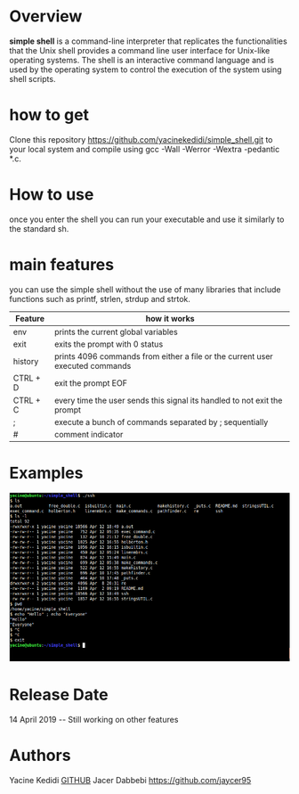 # Overview
**simple shell** is a command-line interpreter that replicates the functionalities that the Unix shell provides a command line user interface for Unix-like operating systems. The shell is an interactive command language and is used by the operating system to control the execution of the system using shell scripts.
# how to get
Clone this repository https://github.com/yacinekedidi/simple_shell.git  to your local system and compile using gcc -Wall -Werror -Wextra -pedantic *.c.
# How to use
once you enter the shell you can run your executable and use it similarly to the standard sh.
# main features
you can use the simple shell without the use of many libraries that include functions such as printf, strlen, strdup and strtok.

| Feature  | how it works  |
| ------------ | ------------ |
| env  | prints the current global variables  |
| exit  |exits the prompt with 0 status   |
| history | prints 4096 commands from either a file or the current user executed commands      |
| CTRL + D  | exit the prompt EOF   |
| CTRL + C | every time the user sends this signal its handled to not exit the prompt  |
| ; | execute a bunch of commands separated by  ;  sequentially |
| # | comment indicator  |


# Examples
![](https://github.com/yacinekedidi/simple_shell/blob/master/Capture.PNG?raw=true)
# Release Date
14 April 2019 
-- Still working on other features
# Authors
Yacine Kedidi [GITHUB](https://github.com/yacinekedidi "GITHUB")
Jacer Dabbebi https://github.com/jaycer95 
